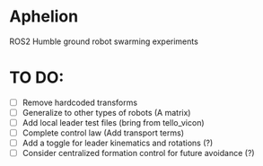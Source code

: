 # Aphelion

ROS2 Humble ground robot swarming experiments

# TO DO:

- [ ] Remove hardcoded transforms
- [ ] Generalize to other types of robots (A matrix)
- [ ] Add local leader test files (bring from tello_vicon)
- [ ] Complete control law (Add transport terms)
- [ ] Add a toggle for leader kinematics and rotations (?)
- [ ] Consider centralized formation control for future avoidance (?)
